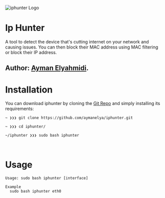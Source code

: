 ![iphunter Logo](https://i.imgur.com/PocbDvm.png)

# Ip Hunter

A tool to detect the device that's cutting internet on your network and causing issues.
You can then block their MAC address using MAC filtering or block their IP address.

Author: [Ayman Elyahmidi](mailto:aymanelyahmidi@gmail.com).
-------------
# Installation

You can download iphunter by cloning the [Git Repo](https://github.com/aymanelya/iphunter) and simply installing its requirements:

```
~ ❯❯❯ git clone https://github.com/aymanelya/iphunter.git

~ ❯❯❯ cd iphunter/

~/iphunter ❯❯❯ sudo bash iphunter
```
<br/>

# Usage

```
Usage: sudo bash iphunter [interface]

Example
  sudo bash iphunter eth0
```
